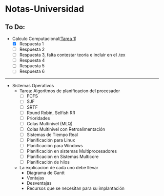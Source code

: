 # Notas-Universidad

## To Do:
- Calculo Computacional([Tarea 1](Calculo-Computacional/Taree1/Primera_tarea_Semestre_I_2016.pdf))
  - [x] Respuesta 1
  - [ ] Respuesta 2
  - [ ] Respuesta 3, falta contestar teoria e incluir en el .tex
  - [ ] Respuesta 4
  - [ ] Respuesta 5
  - [ ] Respuesta 6
---
- Sistemas Operativos
  - Tarea: Algoritmos de planificacion del procesador
    - [ ] FCFS
    - [ ] SJF
    - [ ] SRTF
    - [ ] Round Robin, Selfish RR
    - [ ] Prioridades
    - [ ] Colas Multinivel (MLQ)
    - [ ] Colas Multinivel con Retroalimentación
    - [ ] Sistemas de Tiempo Real
    - [ ] Planificación para Linux
    - [ ] Planificación para Windows
    - [ ] Planificación en sistemas Multiprocesadores
    - [ ] Planificación en Sistemas Multicore
    - [ ] Planificación de hilos
  - La explicacion de cada uno debe llevar
    - Diagrama de Gantt
    - Ventajas
    - Desventajas
    - Recursos que se necesitan para su implantación
